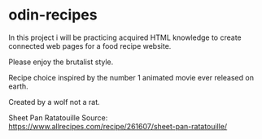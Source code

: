 # odin-recipes

In this project i will be practicing acquired HTML knowledge to create connected web pages for a food recipe website.

Please enjoy the brutalist style.

Recipe choice inspired by the number 1 animated movie ever released on earth.

Created by a wolf not a rat.

Sheet Pan Ratatouille Source: https://www.allrecipes.com/recipe/261607/sheet-pan-ratatouille/
